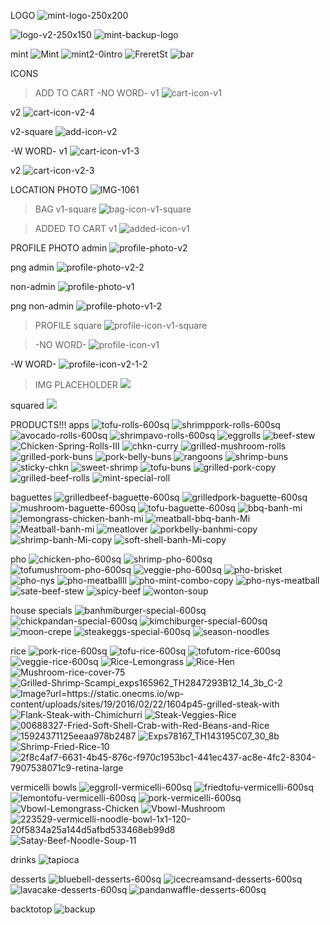 LOGO
<img src="https://i.ibb.co/zxB68bW/mint-logo-250x200.png"
    alt="mint-logo-250x200" className="logo" />

<img src="https://i.ibb.co/B6NjcdZ/logo-v2.png" alt="logo-v2-250x150" className="logo"/>
<img src="https://i.ibb.co/GcpgVZj/mint-backup-logo.png" alt="mint-backup-logo"/>

mint
<img src="https://i.ibb.co/SXbTZS6/Mint.png" alt="Mint" />
<img src="https://i.ibb.co/LxmzpJL/mint2-0intro.jpg" alt="mint2-0intro"/>
<img src="https://i.ibb.co/3YVwhLX/FreretSt.jpg" alt="FreretSt" />
<img src="https://i.ibb.co/Df5TZMx/bar.jpg" alt="bar"/>

ICONS

> ADD TO CART
> -NO WORD-
> v1
> <img src="https://i.ibb.co/bXrZxf2/cart-icon-v1.png" alt="cart-icon-v1" className="icon" />

v2
<img src="https://i.ibb.co/NWLbTTX/cart-icon-v2-4.png" 
    alt="cart-icon-v2-4" className="icon" />

v2-square
<img src="https://i.ibb.co/642vNF2/add-icon-v2.png" alt="add-icon-v2" className="add-icon"/>

-W WORD-
v1
<img src="https://i.ibb.co/CVNy5Sc/cart-icon-v1-3.png" alt="cart-icon-v1-3" className="icon" />

v2
<img src="https://i.ibb.co/kS94K9m/cart-icon-v2-3.png" 
    alt="cart-icon-v2-3" className="icon" />

LOCATION PHOTO
<img src="https://i.ibb.co/LznSrFQ/IMG-1061.jpg" alt="IMG-1061" className="loc">

> BAG
> v1-square
> <img src="https://i.ibb.co/FXNrrrQ/bag-icon-v1-square.png" alt="bag-icon-v1-square" className="icon" />

> ADDED TO CART
> v1
> <img src="https://i.ibb.co/ThJcsp3/added-icon-v1.png" alt="added-icon-v1" className="added" />

PROFILE PHOTO
admin
<img src="https://i.ibb.co/bb78Jdn/profile-photo-v2.jpg" alt="profile-photo-v2" className="profile" />

png admin
<img src="https://i.ibb.co/mSk5ccF/profile-photo-v2-2.png" alt="profile-photo-v2-2" className="profile" />

non-admin
<img src="https://i.ibb.co/XW4NRZs/profile-photo-v1.jpg" alt="profile-photo-v1" className="profile" />

png non-admin
<img src="https://i.ibb.co/SN7D905/profile-photo-v1-2.png" alt="profile-photo-v1-2" className="profile" />

> PROFILE
> square
> <img src="https://i.ibb.co/hM7Xn0g/profile-icon-v1-square.png" alt="profile-icon-v1-square" className="icon" />

> -NO WORD-
> <img src="https://i.ibb.co/vxsQDTG/profile-icon-v1.png" alt="profile-icon-v1" className="icon"/>

-W WORD-
<img src="https://i.ibb.co/yhrzqjP/profile-icon-v2-1-2.png" 
    alt="profile-icon-v2-1-2" className="icon" />

> IMG PLACEHOLDER
> <img src="https://i.imgur.com/mrDgNC5.gif" className="placeholder"/>

squared
<img src="https://i.imgur.com/ZZiMrz0.gif" className="placeholder"/>

PRODUCTS!!!
apps
<img src="https://i.ibb.co/sJszfdz/tofu-rolls-600sq.jpg" alt="tofu-rolls-600sq" />
<img src="https://i.ibb.co/PrF1Dv9/shrimppork-rolls-600sq.jpg" alt="shrimppork-rolls-600sq" />
<img src="https://i.ibb.co/g6nRL71/avocado-rolls-600sq.jpg" alt="avocado-rolls-600sq" />
<img src="https://i.ibb.co/pXQ3TxB/shrimpavo-rolls-600sq.jpg" alt="shrimpavo-rolls-600sq" />
<img src="https://i.ibb.co/r6HB2nG/eggrolls.jpg" alt="eggrolls"/>
<img src="https://i.ibb.co/h8vfSww/beef-stew.jpg" alt="beef-stew"/>
<img src="https://i.ibb.co/2SPgBwZ/Chicken-Spring-Rolls-III.jpg" alt="Chicken-Spring-Rolls-III"/>
<img src="https://i.ibb.co/qxLDRdy/chkn-curry.jpg" alt="chkn-curry"/>
<img src="https://i.ibb.co/7nCBFCZ/grilled-mushroom-rolls.png" alt="grilled-mushroom-rolls"/>
<img src="https://i.ibb.co/BVqtGZB/grilled-pork-buns.jpg" alt="grilled-pork-buns"/>
<img src="https://i.ibb.co/TbLWj8h/pork-belly-buns.jpg" alt="pork-belly-buns"/>
<img src="https://i.ibb.co/vJDn0WQ/rangoons.jpg" alt="rangoons"/>
<img src="https://i.ibb.co/xYrpMY6/shrimp-buns.jpg" alt="shrimp-buns"/>
<img src="https://i.ibb.co/grTK1VH/sticky-chkn.jpg" alt="sticky-chkn"/>
<img src="https://i.ibb.co/n74771Y/sweet-shrimp.jpg" alt="sweet-shrimp"/>
<img src="https://i.ibb.co/qWyc1kg/tofu-buns.jpg" alt="tofu-buns"/>
<img src="https://i.ibb.co/kqPCnv6/grilled-pork-copy.png" alt="grilled-pork-copy"/>
<img src="https://i.ibb.co/f4bF8Ft/grilled-beef-rolls.jpg" alt="grilled-beef-rolls"/>
<img src="https://i.ibb.co/BqD4TV0/mint-special-roll.jpg" alt="mint-special-roll"/>

baguettes
<img src="https://i.ibb.co/4f5bZJN/grilledbeef-baguette-600sq.jpg" alt="grilledbeef-baguette-600sq" />
<img src="https://i.ibb.co/Ms5m16s/grilledpork-baguette-600sq.jpg" alt="grilledpork-baguette-600sq" />
<img src="https://i.ibb.co/pw8HFsm/mushroom-baguette-600sq.jpg" alt="mushroom-baguette-600sq" />
<img src="https://i.ibb.co/fnSGPHm/tofu-baguette-600sq.jpg" alt="tofu-baguette-600sq" />
<img src="https://i.ibb.co/vLrQ89Y/bbq-banh-mi.jpg" alt="bbq-banh-mi">
<img src="https://i.ibb.co/yYWm8zK/lemongrass-chicken-banh-mi.jpg" alt="lemongrass-chicken-banh-mi">
<img src="https://i.ibb.co/tJC3nMG/meatball-bbq-banh-Mi.jpg" alt="meatball-bbq-banh-Mi">
<img src="https://i.ibb.co/yNTFqfw/Meatball-banh-mi.jpg" alt="Meatball-banh-mi">
<img src="https://i.ibb.co/G2f4RX7/meatlover.jpg" alt="meatlover">
<img src="https://i.ibb.co/hdhR3dZ/porkbelly-banhmi-copy.png" alt="porkbelly-banhmi-copy">
<img src="https://i.ibb.co/pxL6Zkk/shrimp-banh-Mi-copy.png" alt="shrimp-banh-Mi-copy">
<img src="https://i.ibb.co/v1TKMTk/soft-shell-banh-Mi-copy.png" alt="soft-shell-banh-Mi-copy">

pho
<img src="https://i.ibb.co/Yty7801/chicken-pho-600sq.jpg" alt="chicken-pho-600sq" />
<img src="https://i.ibb.co/xDvcTXj/shrimp-pho-600sq.jpg" alt="shrimp-pho-600sq" />
<img src="https://i.ibb.co/YD06QWV/tofumushroom-pho-600sq.jpg" alt="tofumushroom-pho-600sq" />
<img src="https://i.ibb.co/mHsP0ZP/veggie-pho-600sq.jpg" alt="veggie-pho-600sq" />
<img src="https://i.ibb.co/QbLpt8S/pho-brisket.jpg" alt="pho-brisket">
<img src="https://i.ibb.co/FK4h4wz/pho-nys.jpg" alt="pho-nys"/>
<img src="https://i.ibb.co/jWK8Pyc/pho-meatballll.jpg" alt="pho-meatballll">
<img src="https://i.ibb.co/7jgBYTM/pho-mint-combo-copy.png" alt="pho-mint-combo-copy">
<img src="https://i.ibb.co/hLkB0sm/pho-nys-meatball.jpg" alt="pho-nys-meatball">
<img src="https://i.ibb.co/0q15SCw/sate-beef-stew.jpg" alt="sate-beef-stew">
<img src="https://i.ibb.co/Yk1CLxR/spicy-beef.jpg" alt="spicy-beef">
<img src="https://i.ibb.co/KrftxQd/wonton-soup.jpg" alt="wonton-soup">

house specials
<img src="https://i.ibb.co/0CbPpVv/banhmiburger-special-600sq.jpg" alt="banhmiburger-special-600sq" />
<img src="https://i.ibb.co/J7cKTJ8/chickpandan-special-600sq.jpg" alt="chickpandan-special-600sq" />
<img src="https://i.ibb.co/wQCvTLf/kimchiburger-special-600sq.jpg" alt="kimchiburger-special-600sq" />
<img src="https://i.ibb.co/p2s8ZRr/moon-crepe.jpg" alt="moon-crepe">
<img src="https://i.ibb.co/Gc9R5Qk/steakeggs-special-600sq.jpg" alt="steakeggs-special-600sq" />
<img src="https://i.ibb.co/fNmswbR/season-noodles.jpg" alt="season-noodles">

rice
<img src="https://i.ibb.co/5KgvCLH/pork-rice-600sq.jpg" alt="pork-rice-600sq" />
<img src="https://i.ibb.co/xsBNYrc/tofu-rice-600sq.jpg" alt="tofu-rice-600sq" />
<img src="https://i.ibb.co/Vt6BXb2/tofutom-rice-600sq.jpg" alt="tofutom-rice-600sq" />
<img src="https://i.ibb.co/0jVmfNx/veggie-rice-600sq.jpg" alt="veggie-rice-600sq" />
<img src="https://i.ibb.co/rpwxSJv/Rice-Lemongrass.jpg" alt="Rice-Lemongrass" />
<img src="https://i.ibb.co/XxHkmR9/Rice-Hen.jpg" alt="Rice-Hen" />
<img src="https://i.ibb.co/Fs48yfz/Mushroom-rice-cover-75.jpg" alt="Mushroom-rice-cover-75" />
<img src="https://i.ibb.co/ZStk1MC/Grilled-Shrimp-Scampi-exps165962-TH2847293-B12-14-3b-C-2.jpg" alt="Grilled-Shrimp-Scampi_exps165962_TH2847293B12_14_3b_C-2" />
<img src="https://i.ibb.co/mHqfWrC/Image-url-https-static-onecms-io-wp-content-uploads-sites-19-2016-02-22-1604p45-grilled-steak-with.jpg" alt="Image?url=https://static.onecms.io/wp-content/uploads/sites/19/2016/02/22/1604p45-grilled-steak-with" />
<img src="https://i.ibb.co/3fHRCYB/Flank-Steak-with-Chimichurri.jpg" alt="Flank-Steak-with-Chimichurri" />
<img src="https://i.ibb.co/qd4HsV2/Steak-Veggies-Rice.jpg" alt="Steak-Veggies-Rice" />
<img src="https://i.ibb.co/8jYG3MK/00688327-Fried-Soft-Shell-Crab-with-Red-Beans-and-Rice.jpg" alt="00688327-Fried-Soft-Shell-Crab-with-Red-Beans-and-Rice" />
<img src="https://i.ibb.co/NynjfDs/15924371125eeaa978b2487.jpg" alt="15924371125eeaa978b2487" />
<img src="https://i.ibb.co/xM43L3d/Exps78167-TH143195-C07-30-8b.jpg" alt="Exps78167_TH143195C07_30_8b" />
<img src="https://i.ibb.co/n1VvkBq/Shrimp-Fried-Rice-10.jpg" alt="Shrimp-Fried-Rice-10" />
<img src="https://i.ibb.co/3W2q6dC/2f8c4af7-6631-4b45-876c-f970c1953bc1-441ec437-ac8e-4fc2-8304-7907538071c9-retina-large.jpg" alt="2f8c4af7-6631-4b45-876c-f970c1953bc1-441ec437-ac8e-4fc2-8304-7907538071c9-retina-large" />

vermicelli bowls
<img src="https://i.ibb.co/ZdgfPCG/eggroll-vermicelli-600sq.jpg" alt="eggroll-vermicelli-600sq" />
<img src="https://i.ibb.co/DVph2Wy/friedtofu-vermicelli-600sq.jpg" alt="friedtofu-vermicelli-600sq" />
<img src="https://i.ibb.co/t8KXH5C/lemontofu-vermicelli-600sq.jpg" alt="lemontofu-vermicelli-600sq" />
<img src="https://i.ibb.co/zr6HtDC/pork-vermicelli-600sq.jpg" alt="pork-vermicelli-600sq" />
<img src="https://i.ibb.co/2P5S7rD/Vbowl-Lemongrass-Chicken.jpg" alt="Vbowl-Lemongrass-Chicken"/>
<img src="https://i.ibb.co/592grMC/Vbowl-Mushroom.jpg" alt="Vbowl-Mushroom" />
<img src="https://i.ibb.co/4ppZkZL/223529-vermicelli-noodle-bowl-1x1-120-20f5834a25a144d5afbd533468eb99d8.jpg" alt="223529-vermicelli-noodle-bowl-1x1-120-20f5834a25a144d5afbd533468eb99d8" />
<img src="https://i.ibb.co/dWbB118/Satay-Beef-Noodle-Soup-11.jpg" alt="Satay-Beef-Noodle-Soup-11" />

drinks
<img src="https://i.ibb.co/WHmcj00/tapioca.jpg" alt="tapioca"/>

desserts
<img src="https://i.ibb.co/dDxKZ8L/bluebell-desserts-600sq.jpg" alt="bluebell-desserts-600sq" />
<img src="https://i.ibb.co/q9b9LRN/icecreamsand-desserts-600sq.jpg" alt="icecreamsand-desserts-600sq" />
<img src="https://i.ibb.co/dbQ1NRH/lavacake-desserts-600sq.jpg" alt="lavacake-desserts-600sq" />
<img src="https://i.ibb.co/NxwGVd4/pandanwaffle-desserts-600sq.jpg" alt="pandanwaffle-desserts-600sq" />

backtotop
<img src="https://i.ibb.co/Cbg6Z0K/backup.png" alt="backup" border="0">
